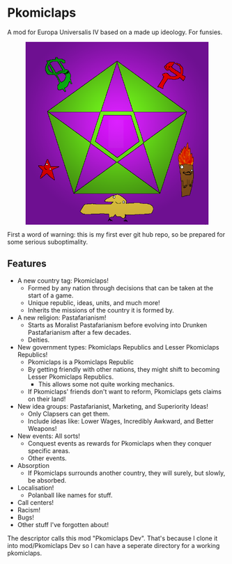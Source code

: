 #   Pkomiclaps 
A mod for Europa Universalis IV based on a made up ideology. For funsies.
<p align="center">
 <img align="center" width="420" height="420" src="Pkomiclaps-flag.png">
</p>


First a word of warning: this is my first ever git hub repo, so be prepared for some serious suboptimality.

## Features

* A new country tag: Pkomiclaps!
    * Formed by any nation through decisions that can be taken at the start of a game.
    * Unique republic, ideas, units, and much more!
    * Inherits the missions of the country it is formed by.
* A new religion: Pastafarianism!
    * Starts as Moralist Pastafarianism before evolving into Drunken Pastafarianism after a few decades.
    * Deities.
* New government types: Pkomiclaps Republics and Lesser Pkomiclaps Republics!
    * Pkomiclaps is a Pkomiclaps Republic
    * By getting friendly with other nations, they might shift to becoming Lesser Pkomiclaps Republics.
        * This allows some not quite working mechanics.
    * If Pkomiclaps' friends don't want to reform, Pkomiclaps gets claims on their land!
* New idea groups: Pastafarianist, Marketing, and Superiority Ideas!
    * Only Clapsers can get them.
    * Include ideas like: Lower Wages, Incredibly Awkward, and Better Weapons!
* New events: All sorts!
    * Conquest events as rewards for Pkomiclaps when they conquer specific areas.
    * Other events.
* Absorption
    * If Pkomiclaps surrounds another country, they will surely, but slowly, be absorbed.
* Localisation!
    * Polanball like names for stuff.
* Call centers!
* Racism!
* Bugs!
* Other stuff I've forgotten about!

The descriptor calls this mod "Pkomiclaps Dev". That's because I clone it into mod/Pkomiclaps Dev so I can have a seperate directory for a working pkomiclaps.
